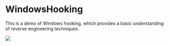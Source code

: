 # WindowsHooking
This is a demo of Windows hooking, which provides a basic understanding of reverse engineering techniques.

![](https://hdblog-image.oss-cn-nanjing.aliyuncs.com/image/5.PNG)